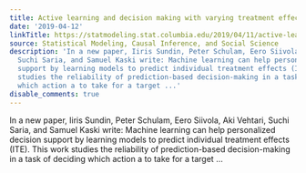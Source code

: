 ```yaml
---
title: Active learning and decision making with varying treatment effects!
date: '2019-04-12'
linkTitle: https://statmodeling.stat.columbia.edu/2019/04/11/active-learning-and-decision-making-with-varying-treatment-effects/
source: Statistical Modeling, Causal Inference, and Social Science
description: 'In a new paper, Iiris Sundin, Peter Schulam, Eero Siivola, Aki Vehtari,
  Suchi Saria, and Samuel Kaski write: Machine learning can help personalized decision
  support by learning models to predict individual treatment effects (ITE). This work
  studies the reliability of prediction-based decision-making in a task of deciding
  which action a to take for a target ...'
disable_comments: true
---
```

In a new paper, Iiris Sundin, Peter Schulam, Eero Siivola, Aki Vehtari, Suchi Saria, and Samuel Kaski write: Machine learning can help personalized decision support by learning models to predict individual treatment effects (ITE). This work studies the reliability of prediction-based decision-making in a task of deciding which action a to take for a target ...